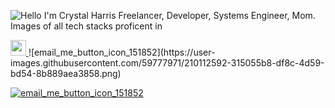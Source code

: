 ![Hello I'm Crystal Harris Freelancer, Developer, Systems Engineer, Mom. Images of all tech stacks proficent in](https://user-images.githubusercontent.com/59777971/210111290-4ba2ba3c-699e-4377-ad0d-64a9deed9420.jpg)
<p>
  <a href="https://www.linkedin.com/in/mokkapps">
    <img src="https://img.shields.io/badge/linkedin-%230077B5.svg?&style=for-the-badge&logo=linkedin&logoColor=white"     height=25>
  </a> 
  ![email_me_button_icon_151852](https://user-images.githubusercontent.com/59777971/210112592-315055b8-df8c-4d59-bd54-8b889aea3858.png)

[ ![email_me_button_icon_151852](https://user-images.githubusercontent.com/59777971/210112493-3ccfe555-38ba-442f-8d8a-277ff0ddc5c5.png)
](mailto:harris.crystal.ann@gmail.com) 
</p>
<!--
**Crystal-Harris/Crystal-Harris** is a ✨ _special_ ✨ repository because its `README.md` (this file) appears on your GitHub profile.

Here are some ideas to get you started:

- 🔭 I’m currently working on ...
- 🌱 I’m currently learning ...
- 👯 I’m looking to collaborate on ...
- 🤔 I’m looking for help with ...
- 💬 Ask me about ...
- 📫 How to reach me: ...
- 😄 Pronouns: ...
- ⚡ Fun fact: ...
-->
